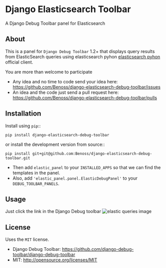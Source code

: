 Django Elasticsearch Toolbar
======================

A Django Debug Toolbar panel for Elasticsearch

About
------------

This is a panel for `Django Debug Toolbar` 1.2+ that displays query results from
ElasticSearch queries using elasticsearch pyhon [elasticsearch pyhon](https://github.com/elasticsearch/elasticsearch-py) official client.

You are more than welcome to participate
* Any idea and no time to code send your idea here: https://github.com/Benoss/django-elasticsearch-debug-toolbar/issues
* An idea and the code just send a pull request here: https://github.com/Benoss/django-elasticsearch-debug-toolbar/pulls



Installation
------------

Install using ``pip``::

    pip install django-elasticsearch-debug-toolbar

or install the development version from source::

    pip install git+git@github.com:Benoss/django-elasticsearch-debug-toolbar.git

* Then add ``elastic_panel`` to your ``INSTALLED_APPS`` so that we can find the
templates in the panel. 
* Also, add ``'elastic_panel.panel.ElasticDebugPanel'`` to your ``DEBUG_TOOLBAR_PANELS``.

Usage
------------

Just click the link in the Django Debug toolbar
![elastic queries image](https://raw.github.com/Benoss/django-elasticsearch-debug-toolbar/master/doc/elastic_queries.png)

License
------------

Uses the `MIT` license.

* Django Debug Toolbar: https://github.com/django-debug-toolbar/django-debug-toolbar
* MIT: http://opensource.org/licenses/MIT
